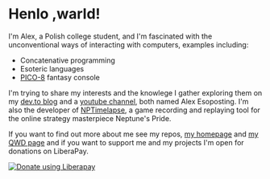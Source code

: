 # Henlo ,warld!

I'm Alex, a Polish college student, and I'm fascinated with the unconventional ways of interacting with computers, examples including:

* Concatenative programming
* Esoteric languages
* [PICO-8](https://lexaloffle.com/pico-8.php) fantasy console

I'm trying to share my interests and the knowlege I gather exploring them on my [dev.to blog](https://dev.to/olus2000) and a [youtube channel](https://www.youtube.com/channel/UCxfKaL7jwqXjODoLeeN3AIg), both named Alex Esoposting. I'm also the developer of [NPTimelapse](https://olus2000.pl/nptimelapse), a game recording and replaying tool for the online strategy masterpiece Neptune's Pride.

If you want to find out more about me see my repos, [my homepage](https://olus2000.pl) and [my QWD page](https://qwd.software/home/olus2000) and if you want to support me and my projects I'm open for donations on LiberaPay.

[![Donate using Liberapay](https://liberapay.com/assets/widgets/donate.svg)](https://liberapay.com/olus2000/donate)
